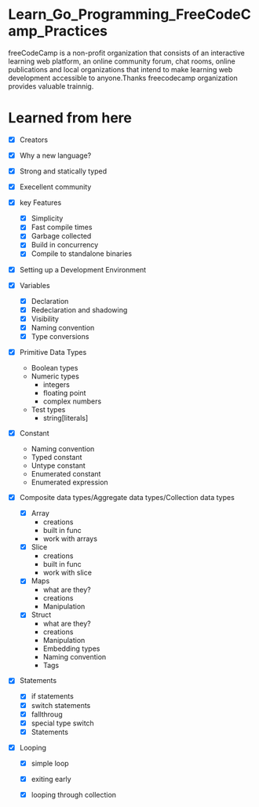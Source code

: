 # Learn_Go_Programming_FreeCodeCamp_Practices
freeCodeCamp is a non-profit organization that consists of an interactive learning web platform, an online community forum, chat rooms, online publications and local organizations that intend to make learning web development accessible to anyone.Thanks freecodecamp organization provides valuable trainnig.

# Learned from here
- [x] Creators
- [x] Why a new language?
- [x] Strong and statically typed 
- [x] Execellent community
- [x] key Features
    - [x] Simplicity
    - [x] Fast compile times
    - [x] Garbage collected 
    - [x] Build in concurrency
    - [x] Compile to standalone binaries
- [x] Setting up a Development Environment
- [x] Variables
    - [x] Declaration
    - [x] Redeclaration and shadowing
    - [x] Visibility
    - [x] Naming convention
    - [x] Type conversions

- [x] Primitive Data Types
    - Boolean types
    -  Numeric types
        - integers
        - floating point
        - complex numbers
    - Test types
        - string[literals]
- [x] Constant
    - Naming convention
    - Typed constant
    - Untype constant
    - Enumerated constant
    - Enumerated expression

- [x] Composite data types/Aggregate data types/Collection data types
    - [x] Array
        - creations
        - built in func
        - work with arrays
    - [x] Slice
        - creations
        - built in func
        - work with slice
    - [x] Maps
        - what are they?
        - creations
        - Manipulation
    - [x] Struct 
        - what are they?
        - creations
        - Manipulation
        - Embedding types
        - Naming convention
        - Tags
- [x] Statements
    - [x] if statements
    - [x] switch statements
    - [x] fallthroug
    - [x] special type switch
    - [x] Statements
- [x] Looping
    - [x] simple loop
    - [x] exiting early
    - [x] looping through collection

        
